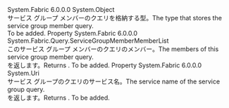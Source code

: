 <Type Name="ServiceGroupMember" FullName="System.Fabric.Query.ServiceGroupMember">
  <TypeSignature Language="C#" Value="public class ServiceGroupMember" />
  <TypeSignature Language="ILAsm" Value=".class public auto ansi beforefieldinit ServiceGroupMember extends System.Object" />
  <TypeSignature Language="DocId" Value="T:System.Fabric.Query.ServiceGroupMember" />
  <TypeSignature Language="VB.NET" Value="Public Class ServiceGroupMember" />
  <TypeSignature Language="F#" Value="type ServiceGroupMember = class" />
  <AssemblyInfo>
    <AssemblyName>System.Fabric</AssemblyName>
    <AssemblyVersion>6.0.0.0</AssemblyVersion>
  </AssemblyInfo>
  <Base>
    <BaseTypeName>System.Object</BaseTypeName>
  </Base>
  <Interfaces />
  <Docs>
    <summary>
      <para><span data-ttu-id="fbdc1-101">サービス グループ メンバーのクエリを格納する型。</span><span class="sxs-lookup"><span data-stu-id="fbdc1-101">The type that stores the service group member query.</span></span></para>
    </summary>
    <remarks>To be added.</remarks>
  </Docs>
  <Members>
    <Member MemberName="ServiceGroupMemberMembers">
      <MemberSignature Language="C#" Value="public System.Fabric.Query.ServiceGroupMemberMemberList ServiceGroupMemberMembers { get; }" />
      <MemberSignature Language="ILAsm" Value=".property instance class System.Fabric.Query.ServiceGroupMemberMemberList ServiceGroupMemberMembers" />
      <MemberSignature Language="DocId" Value="P:System.Fabric.Query.ServiceGroupMember.ServiceGroupMemberMembers" />
      <MemberSignature Language="VB.NET" Value="Public ReadOnly Property ServiceGroupMemberMembers As ServiceGroupMemberMemberList" />
      <MemberSignature Language="F#" Value="member this.ServiceGroupMemberMembers : System.Fabric.Query.ServiceGroupMemberMemberList" Usage="System.Fabric.Query.ServiceGroupMember.ServiceGroupMemberMembers" />
      <MemberType>Property</MemberType>
      <AssemblyInfo>
        <AssemblyName>System.Fabric</AssemblyName>
        <AssemblyVersion>6.0.0.0</AssemblyVersion>
      </AssemblyInfo>
      <ReturnValue>
        <ReturnType>System.Fabric.Query.ServiceGroupMemberMemberList</ReturnType>
      </ReturnValue>
      <Docs>
        <summary>
          <para><span data-ttu-id="fbdc1-102">このサービス グループ メンバーのクエリのメンバー。</span><span class="sxs-lookup"><span data-stu-id="fbdc1-102">The members of this service group member query.</span></span></para>
        </summary>
        <value>
          <para><span data-ttu-id="fbdc1-103"><see cref="T:System.Fabric.Query.ServiceGroupMemberMemberList" /> を返します。</span><span class="sxs-lookup"><span data-stu-id="fbdc1-103">Returns <see cref="T:System.Fabric.Query.ServiceGroupMemberMemberList" />.</span></span></para>
        </value>
        <remarks>To be added.</remarks>
      </Docs>
    </Member>
    <Member MemberName="ServiceName">
      <MemberSignature Language="C#" Value="public Uri ServiceName { get; }" />
      <MemberSignature Language="ILAsm" Value=".property instance class System.Uri ServiceName" />
      <MemberSignature Language="DocId" Value="P:System.Fabric.Query.ServiceGroupMember.ServiceName" />
      <MemberSignature Language="VB.NET" Value="Public ReadOnly Property ServiceName As Uri" />
      <MemberSignature Language="F#" Value="member this.ServiceName : Uri" Usage="System.Fabric.Query.ServiceGroupMember.ServiceName" />
      <MemberType>Property</MemberType>
      <AssemblyInfo>
        <AssemblyName>System.Fabric</AssemblyName>
        <AssemblyVersion>6.0.0.0</AssemblyVersion>
      </AssemblyInfo>
      <ReturnValue>
        <ReturnType>System.Uri</ReturnType>
      </ReturnValue>
      <Docs>
        <summary>
          <para><span data-ttu-id="fbdc1-104">サービス グループのクエリのサービス名。</span><span class="sxs-lookup"><span data-stu-id="fbdc1-104">The service name of the service group query.</span></span></para>
        </summary>
        <value>
          <para><span data-ttu-id="fbdc1-105"><see cref="T:System.Uri" /> を返します。</span><span class="sxs-lookup"><span data-stu-id="fbdc1-105">Returns <see cref="T:System.Uri" />.</span></span></para>
        </value>
        <remarks>To be added.</remarks>
      </Docs>
    </Member>
  </Members>
</Type>